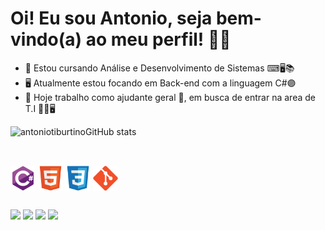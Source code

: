 # Oi! Eu sou Antonio, seja bem-vindo(a) ao meu perfil! 👋🤓

- 🌱 Estou cursando Análise e Desenvolvimento de Sistemas ⌨🖥️📚
- 🖥️ Atualmente estou focando em Back-end com a linguagem C#🟣
- 🔭 Hoje trabalho como ajudante geral 👷, em busca de entrar na area de T.I 👨‍💻🖥️

![antoniotiburtinoGitHub stats](https://github-readme-stats.vercel.app/api?username=antoniotiburtino&show_icons=true&theme=transparent)
##

  
<div style="display: inline_block"><br>
    <img align="center" alt="toni-csharp" height="40" width="40" src="https://raw.githubusercontent.com/devicons/devicon/master/icons/csharp/csharp-original.svg">
<!--     <img align="center" alt="toni-js" height="40" width="40" src="https://raw.githubusercontent.com/devicons/devicon/master/icons/javascript/javascript-plain.svg"> -->
    <img align="center" alt="toni-HTML" height="40" width="40" src="https://raw.githubusercontent.com/devicons/devicon/master/icons/html5/html5-original.svg">
    <img align="center" alt="toni-CSS" height="40" width="40" src="https://raw.githubusercontent.com/devicons/devicon/master/icons/css3/css3-original.svg">
    <img align="center" alt="toni-Git" height="40" width="40" src="https://raw.githubusercontent.com/devicons/devicon/master/icons/git/git-original.svg">
    
    
 </div>

  ##

  <div> 
  <a href="https://www.linkedin.com/in/antonio-marcos-marcon-tiburtino-3a23591a0/" target="_blank"><img src="https://img.shields.io/badge/-LinkedIn-%230077B5?style=for-the-badge&logo=linkedin&logoColor=white" target="_blank"></a>
  <a href="https://www.youtube.com/channel/UCbbg7T3Ml3xDkCWlbTBEXHA" target="_blank"><img src="https://img.shields.io/badge/YouTube-FF0000?style=for-the-badge&logo=youtube&logoColor=white" target="_blank"></a>
  <a href="https://www.instagram.com/antonio_tiburtino93/" target="_blank"><img src="https://img.shields.io/badge/-Instagram-%23E4405F?style=for-the-badge&logo=instagram&logoColor=white" target="_blank"></a>
 	<a href="https://www.twitch.tv/antoniotiburtino" target="_blank"><img src="https://img.shields.io/badge/Twitch-9146FF?style=for-the-badge&logo=twitch&logoColor=white" target="_blank"></a>                            </a>




##
